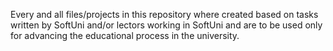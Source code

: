 Every and all files/projects in this repository where created based on tasks written by SoftUni and/or lectors working in SoftUni and are to be used only for advancing the educational process in the university.
